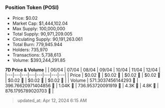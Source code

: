 
  ### Position Token (POSI)
  - Price: $0.02
  - Market Cap: $1,444,102.04
  - Max Supply: 100,000,000
  - Total Supply: 90,971,209.005
  - Circulating Supply: 90,191,263.061
  - Total Burn: 779,945.944
  - Holders: 735,970
  - Transactions: 5,738,613
  - Volume: $393,244,291.85

  **7D Price & Volume**
  | | 06&#x2F;04 | 07&#x2F;04 | 08&#x2F;04 | 09&#x2F;04 | 10&#x2F;04 | 11&#x2F;04 | 12&#x2F;04 |
  |---|---|---|---|---|---|---|---|
  | Price | $0.02 🔻 | $0.02 🚀 | $0.02 🚀 | $0.02 🔻 | $0.02 🔻 | $0.02 🔻 | $0.02 🚀 |
  | Volume | 571.3037456144293 🔻 | 396.76620971404856 🔻 | 1.04K 🚀 | 736.953720091919 🔻 | 4.3K 🚀 | 4.8K 🚀 | 876.1795789020703 🔻 |

  > updated_at: Apr 12, 2024 6:15 AM
